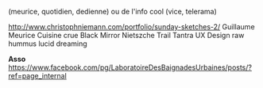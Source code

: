 (meurice, quotidien, dedienne) ou de l'info cool (vice, telerama)

http://www.christophniemann.com/portfolio/sunday-sketches-2/
Guillaume Meurice
Cuisine crue
Black Mirror
Nietszche
Trail
Tantra
UX Design
raw hummus
lucid dreaming


**Asso**
https://www.facebook.com/pg/LaboratoireDesBaignadesUrbaines/posts/?ref=page_internal